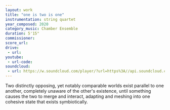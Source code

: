 ```yaml
---
layout: work
title: "one is two is one"
instrumentation: string quartet
year_composed: 2020
category_music: Chamber Ensemble
duration: 5'15"
commissioner:
score_url:
drive:
 - url:
youtube:
 - url-code:
soundcloud: 
 - url: https://w.soundcloud.com/player/?url=https%3A//api.soundcloud.com/tracks/1355682838&color=%23ff5500&auto_play=false&hide_related=false&show_comments=true&show_user=true&show_reposts=false&show_teaser=true&visual=true"
---
```


Two distinctly opposing, yet notably comparable worlds exist parallel to one another, completely unaware of the other's existence, until something causes the two to merge and interact, adapting and meshing into one cohesive state that exists symbiotically.